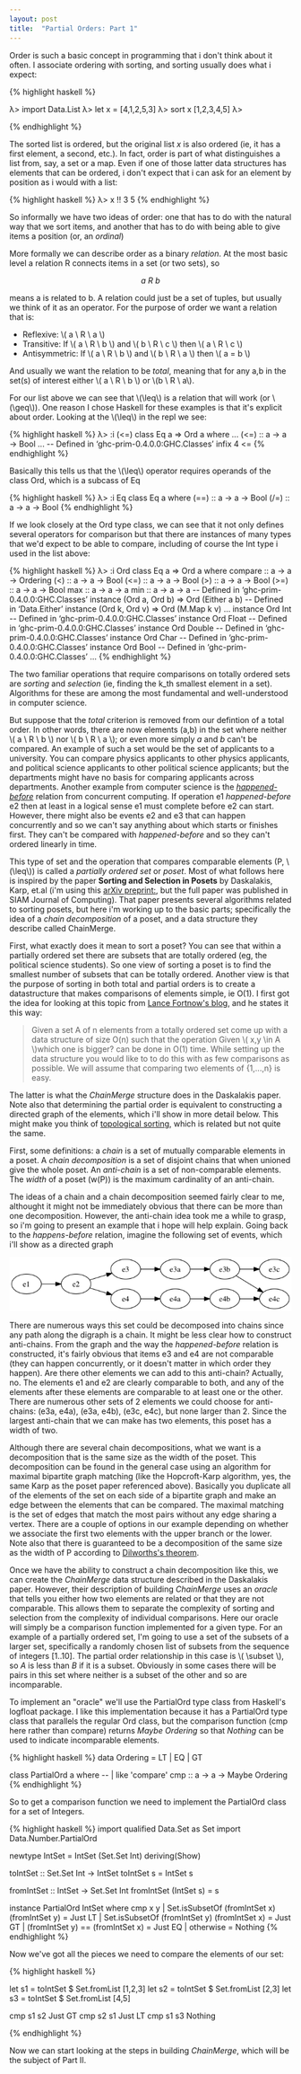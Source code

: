 ```yaml
---
layout: post
title:  "Partial Orders: Part 1"
---
```


Order is such a basic concept in programming that i  don't think about it often.  I associate ordering with sorting, and sorting usually does what i expect:

{% highlight haskell %}

λ> import Data.List
λ> let x = [4,1,2,5,3]
λ> sort x
[1,2,3,4,5]
λ>

{% endhighlight %}

The sorted list is ordered, but the original list _x_ is also ordered (ie, it has a first element, a second, etc.).  In fact, order is part of what distinguishes a list from, say, a set or a map.  Even if one of those latter data structures has elements that can be ordered, i don't expect that i can ask for an element by position as i would with a list:

{% highlight haskell %}
λ> x !! 3
5
{% endhighlight %}

So informally we have two ideas of order: one that has to do with the natural way that we sort items, and another that has to do with being able to give items a position (or, an _ordinal_)

More formally we can describe order as a binary _relation_.  At the most basic level a relation R connects items in a set (or two sets), so 

$$a \ R \ b$$

means a is related to b.  A relation could just be a set of tuples, but usually we think of it as an operator.  For the purpose of order we want a relation that is:

 - Reflexive: \\( a \ R \ a \\)
 - Transitive: If \\( a \ R \ b \\) and \\( b \ R \ c \\) then \\( a \ R \ c \\)
 - Antisymmetric: If \\( a \ R \ b \\) and \\( b \ R \ a \\) then \\( a = b \\)

And usually we want the relation to be _total_, meaning that for any a,b in the set(s) of interest either \\( a \ R  \ b \\) or \\(b \ R  \ a\\).

For our list above we can see that \\(\leq\\) is a relation that will work (or \\(\geq\\)).  One reason I chose Haskell for these examples is that it's explicit about order.  Looking at the  \\(\leq\\) in the repl we see:


{% highlight haskell %}
λ> :i (<=)
class Eq a => Ord a where
  ...
  (<=) :: a -> a -> Bool
  ...
  	-- Defined in ‘ghc-prim-0.4.0.0:GHC.Classes’
infix 4 <=
{% endhighlight %}

Basically this tells us that the \\(\leq\\) operator requires operands of the class Ord, which is a subcass of Eq

{% highlight haskell %}
λ> :i Eq
class Eq a where
  (==) :: a -> a -> Bool
  (/=) :: a -> a -> Bool
{% endhighlight %}

If we look closely at the Ord type class, we can see that it not only defines several operators for comparison but that there are instances of many types that we'd expect to be able to compare, including of course the Int type i used in the list above:

{% highlight haskell %}
λ> :i Ord
class Eq a => Ord a where
  compare :: a -> a -> Ordering
  (<) :: a -> a -> Bool
  (<=) :: a -> a -> Bool
  (>) :: a -> a -> Bool
  (>=) :: a -> a -> Bool
  max :: a -> a -> a
  min :: a -> a -> a
  	-- Defined in ‘ghc-prim-0.4.0.0:GHC.Classes’
instance (Ord a, Ord b) => Ord (Either a b)
  -- Defined in ‘Data.Either’
instance (Ord k, Ord v) => Ord (M.Map k v)
...
instance Ord Int -- Defined in ‘ghc-prim-0.4.0.0:GHC.Classes’
instance Ord Float -- Defined in ‘ghc-prim-0.4.0.0:GHC.Classes’
instance Ord Double -- Defined in ‘ghc-prim-0.4.0.0:GHC.Classes’
instance Ord Char -- Defined in ‘ghc-prim-0.4.0.0:GHC.Classes’
instance Ord Bool -- Defined in ‘ghc-prim-0.4.0.0:GHC.Classes’
...
{% endhighlight %}

The two familiar operations that require comparisons on totally ordered sets are _sorting_ and _selection_ (ie, finding the k_th smallest element in a set).  Algorithms for these are among the most fundamental and well-understood in computer science.

But suppose that the _total_ criterion is removed from our defintion of a total order. In other words, there are now elements (a,b) in the set where neither \\( a \ R \ b \\) nor \\( b \ R \ a \\); or even more simply _a_ and _b_ can't be compared.  An example of such a set would be the set of applicants to a university.  You can compare physics applicants to other physics applicants, and political science applicants to other political science applicants; but the departments might have no basis for comparing applicants across departments.  Another example from computer science is the [_happened-before_](https://en.wikipedia.org/wiki/Happened-before) relation from concurrent computing.  If operation e1 _happened-before_ e2 then at least in a logical sense e1 must complete before e2 can start.  However, there might also be events e2 and e3 that can happen concurrently and so we can't say anything about which starts or finishes first.   They can't be compared with _happened-before_ and so they can't ordered linearly in time.

This type of set and the operation that compares comparable elements (P, \\(\leq\\)) is called a _partially ordered set_ or _poset_.  Most of what follows here is inspired by the paper __Sorting and Selection in Posets__ by Daskalakis, Karp, et.al (i'm using this [arXiv preprint:](http://arxiv.org/pdf/0707.1532.pdf), but the full paper was published in SIAM Journal of Computing).  That paper presents several algorithms related to sorting posets, but here i'm working up to the basic parts; specifically the idea of a _chain decomposition_ of a poset, and a data structure they describe called ChainMerge.

First, what exactly does it mean to sort a poset?  You can see that within a partially ordered set there are subsets that are totally ordered (eg, the political science students).  So one view of sorting a poset is to find the smallest number of subsets that can be totally ordered.  Another view is that the purpose of sorting in both total and partial orders is to create a datastructure that makes comparisons of elements simple, ie O(1).  I first got the idea for looking at this topic from [Lance Fortnow's blog](http://blog.computationalcomplexity.org/2009/01/sorting-partial-order.html), and he states it this way:

>Given a set A of n elements from a totally ordered set come up with a data structure of size O(n) such that the operation Given \\( x,y \in A \\)which one is bigger? can be done in O(1) time. While setting up the data structure you would like to to do this with as few comparisons as possible. We will assume that comparing two elements of {1,...,n} is easy.

The latter is what the _ChainMerge_ structure does in the Daskalakis paper.  Note also that determining the partial order is equivalent to constructing a directed graph of the elements, which i'll show in more detail below.  This might make you think of [topological sorting](https://en.wikipedia.org/wiki/Topological_sorting), which is related but not quite the same.

First, some definitions: a _chain_ is a set of mutually comparable elements in a poset. A _chain decomposition_ is a set of disjoint chains that when unioned give the whole poset.  An _anti-chain_ is a set of non-comparable elements.  The _width_ of a poset (w(P)) is the maximum cardinality of an anti-chain.

The ideas of a chain and a chain decomposition seemed fairly clear to me, althought it might not be immediately obvious that there can be more than one decomposition.  However, the anti-chain idea took me a while to grasp, so i'm going to present an example that i hope will help explain.  Going back to the _happens-before_ relation, imagine the following set of events, which i'll show as a directed graph

![happens-before](/assets/happens.png)

There are numerous ways this set could be decomposed into chains since any path along the digraph is a chain.  It might be less clear how to construct anti-chains.  From the graph and the way the _happened-before_ relation is constructed, it's fairly obvious that items e3 and e4 are not comparable (they can happen concurrently, or it doesn't matter in which order they happen).  Are there other elements we can add to this anti-chain?  Actually, no.  The elements e1 and e2 are clearly comparable to both, and any of the elements after these elements are comparable to at least one or the other.  There are numerous other sets of 2 elements we could choose for anti-chains: (e3a, e4a), (e3a, e4b), (e3c, e4c), but none larger than 2.  Since the largest anti-chain that we can make has two elements, this poset has a width of two.

Although there are several chain decompositions, what we want is a decomposition that is the same size as the width of the poset.  This decomposition can be found in the general case using an algorithm for maximal bipartite graph matching (like the Hopcroft-Karp algorithm, yes, the same Karp as the poset paper referenced above). Basically you duplicate all of the elements of the set on each side of a bipartite graph and make an edge between the elements that can be compared.  The maximal matching is the set of edges that match the most pairs without any edge sharing a vertex.  There are a couple of options in our example depending on whether we associate the first two elements with the upper branch or the lower.  Note also that there is guaranteed to be a decomposition of the same size as the width of P according to [Dilworths's theorem](https://en.wikipedia.org/wiki/Dilworth%27s_theorem).

Once we have the ability to construct a chain decomposition like this, we can create the _ChainMerge_ data structure described in the Daskalakis paper.  However, their description of building _ChainMerge_ uses an _oracle_ that tells you either how two elements are related or that they are not comparable.  This allows them to separate the complexity of sorting and selection from the complexity of individual comparisons.  Here our oracle will simply be a comparison function implemented for a given type.  For an example of a partially ordered set, I'm going to use a set of the subsets of a larger set, specifically a randomly chosen list of subsets from the sequence of integers [1..10].  The partial order relationship in this case is  \\( \subset \\), so _A_ is less than _B_ if it is a subset.  Obviously in some cases there will be pairs in this set where neither is a subset of the other and so are incomparable.

To implement an "oracle" we'll use the PartialOrd type class from Haskell's logfloat package.  I like this implementation because it has a PartialOrd type class that parallels the regular Ord class, but the comparison function (cmp here rather than compare) returns _Maybe Ordering_ so that _Nothing_ can be used to indicate incomparable elements.


{% highlight haskell %}
data Ordering = LT | EQ | GT

class PartialOrd a where
    -- | like 'compare'
    cmp   :: a -> a -> Maybe Ordering
{% endhighlight %}

So to get a comparison function we need to implement the PartialOrd class for a set of Integers.

{% highlight haskell %}
import qualified Data.Set as Set
import Data.Number.PartialOrd

newtype IntSet = IntSet (Set.Set Int) deriving(Show)

toIntSet :: Set.Set Int -> IntSet
toIntSet s = IntSet s

fromIntSet :: IntSet -> Set.Set Int
fromIntSet (IntSet s) = s


instance PartialOrd IntSet where
  cmp x y | Set.isSubsetOf (fromIntSet x) (fromIntSet y) = Just LT
          | Set.isSubsetOf (fromIntSet y) (fromIntSet x) = Just GT
          | (fromIntSet y) == (fromIntSet x) = Just EQ
          | otherwise = Nothing
{% endhighlight %}

Now we've got all the pieces we need to compare the elements of our set:

{% highlight haskell %}

let s1 = toIntSet $ Set.fromList [1,2,3]
let s2 = toIntSet $ Set.fromList [2,3]
let s3 = toIntSet $ Set.fromList [4,5]
 
cmp s1 s2
Just GT
cmp s2 s1
Just LT
cmp s1 s3
Nothing

{% endhighlight %}

Now we can start looking at the steps in building _ChainMerge_, which will be the subject of Part II.

